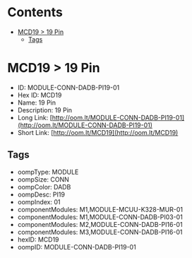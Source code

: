 



Contents
========

* [MCD19 > 19 Pin](#mcd19--19-pin)
	* [Tags](#tags)

# MCD19 > 19 Pin

- ID: MODULE-CONN-DADB-PI19-01
- Hex ID: MCD19
- Name: 19 Pin
- Description: 19 Pin
- Long Link: [http://oom.lt/MODULE-CONN-DADB-PI19-01](http://oom.lt/MODULE-CONN-DADB-PI19-01)
- Short Link: [http://oom.lt/MCD19](http://oom.lt/MCD19)

## Tags

- oompType: MODULE
- oompSize: CONN
- oompColor: DADB
- oompDesc: PI19
- oompIndex: 01
- componentModules: M1,MODULE-MCUU-K328-MUR-01
- componentModules: M1,MODULE-CONN-DADB-PI03-01
- componentModules: M2,MODULE-CONN-DADB-PI16-01
- componentModules: M3,MODULE-CONN-DADB-PI16-01
- hexID: MCD19
- oompID: MODULE-CONN-DADB-PI19-01
